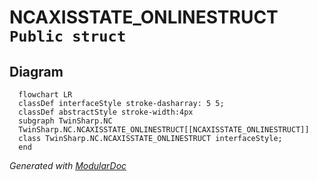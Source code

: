# NCAXISSTATE_ONLINESTRUCT `Public struct`

## Diagram
```mermaid
  flowchart LR
  classDef interfaceStyle stroke-dasharray: 5 5;
  classDef abstractStyle stroke-width:4px
  subgraph TwinSharp.NC
  TwinSharp.NC.NCAXISSTATE_ONLINESTRUCT[[NCAXISSTATE_ONLINESTRUCT]]
  class TwinSharp.NC.NCAXISSTATE_ONLINESTRUCT interfaceStyle;
  end
```

*Generated with* [*ModularDoc*](https://github.com/hailstorm75/ModularDoc)

